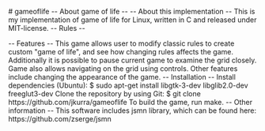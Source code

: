  #   g a m e o f l i f e 
 
 - -   A b o u t   g a m e   o f   l i f e   - - 
 
 - -   A b o u t   t h i s   i m p l e m e n t a t i o n   - - 
 T h i s   i s   m y   i m p l e m e n t a t i o n   o f   g a m e   o f   l i f e   f o r   L i n u x ,   w r i t t e n   i n   C   a n d   r e l e a s e d 
 u n d e r   M I T - l i c e n s e . 
 
 - -   R u l e s   - - 

 
 
 - -   F e a t u r e s   - - 
 T h i s   g a m e   a l l o w s   u s e r   t o   m o d i f y   c l a s s i c   r u l e s   t o   c r e a t e   c u s t o m   " g a m e   o f   l i f e " , 
 a n d   s e e   h o w   c h a n g i n g   r u l e s   a f f e c t s   t h e   g a m e .   A d d i t i o n a l l y   i t   i s   p o s s i b l e 
 t o   p a u s e   c u r r e n t   g a m e   t o   e x a m i n e   t h e   g r i d   c l o s e l y .   G a m e   a l s o   a l l o w s   n a v i g a t i n g 
 o n   t h e   g r i d   u s i n g   c o n t r o l s .   O t h e r   f e a t u r e s   i n c l u d e   c h a n g i n g   t h e   a p p e a r a n c e   o f 
 t h e   g a m e . 
 
 - -   I n s t a l l a t i o n   - - 
 
 I n s t a l l   d e p e n d e n c i e s   ( U b u n t u ) : 
 
     $   s u d o   a p t - g e t   i n s t a l l   l i b g t k - 3 - d e v   l i b g l i b 2 . 0 - d e v   f r e e g l u t 3 - d e v 
 
 C l o n e   t h e   r e p o s i t o r y   b y   u s i n g   G i t : 
 
     $   g i t   c l o n e   h t t p s : / / g i t h u b . c o m / j k u r r a / g a m e o f l i f e 
 
 T o   b u i l d   t h e   g a m e ,   r u n   m a k e . 
 
 - -   O t h e r   i n f o r m a t i o n   - - 
 
 T h i s   s o f t w a r e   i n c l u d e s   j s m n   l i b r a r y ,   w h i c h   c a n   b e   f o u n d   h e r e : 
     h t t p s : / / g i t h u b . c o m / z s e r g e / j s m n 
